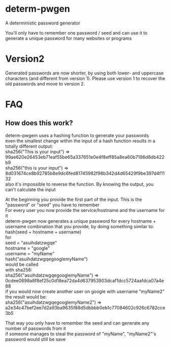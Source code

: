 determ-pwgen
============

A deterministic password generator

You'll only have to remember one password / seed and can use it to generate a unique password for many websites or programs


Version2
========

Generated passwords are now shorter, by using both lower- and uppercase characters (and different from version 1).
Please use version 1 to recover the old passwords and move to version 2.


FAQ
===

How does this work?
-------------------

determ-pwgem uses a hashing function to generate your passwords  
even the smallest change within the input of a hash function results in a totally different output:  
sha256("This is your input") => 99ae620e26453eb71eaf55be65a337651e0e4f8eff85a8ea60b7196d8db422b9    
sha256("this is your input") => 8d031674ce8b92785b8e9dc6fed81745982f98b342d4d65429f9be397d4f1132  
also it's impossible to reverse the function. By knowing the output, you can't calculate the input  

At the beginning you provide the first part of the input. This is the "password" or "seed" you have to remember  
For every user you now provide the service/hostname and the username for it  
determ-pwgen now generates a unique password for every hostname + username combination that you provide, by doing something similar to:  
hash(seed + hostname + username)  
for   
seed = "asuihdatzwgqe"  
hostname = "google"  
username = "myName"  
hash("asuihdatzwgqegooglemyName")  
would be called  
with sha256:  
sha256("asuihdatzwgqegooglemyName") => 0cdee0898a8f8ef25c0d18ea72da4d637953903dcaf1dcc5724aafdca07a4e88  
if you would now create another user on google with username "myName2" the result would be:  
sha256("asuihdatzwgqegooglemyName2") => a2e34c47bef2ee7d2a93ba9635f88d5dbbbb0eb1c77084602c926c6782cce3b5

That way you only have to remember the seed and can generate any number of passwords from it  
if someone manages to steal the password of "myName", "myName2"'s password would still be save
